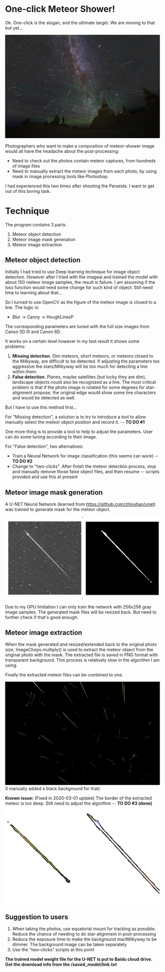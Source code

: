 # One-click Meteor Shower!
Ok. One-click is the slogan, and the ultimate target. We are moving to that but yet...

![enter image description here](images/meteor_shower_800.jpg)

Photographers who want to make a composition of meteor-shower image would all have the headache about the post-processing:
 - Need to check out the photos contain meteor captures, from hundreds of image files
 - Need to manually extract the meteor images from each photo, by using mask in image processing tools like Photoshop.

I had experienced this two times after shooting the Perseids. I want to get out of this boring task.


# Technique
The program contains 3 parts:
 1. Meteor object detection
 2. Meteor image mask generation
 3. Meteor image extraction


## Meteor object detection
Initially I had tried to use Deep learning technique for image object detection. However after I tried with the imageai and trained the model with about 150 meteor image samples, the result is failure. I am assuming if the loss function would need some change for such kind of object. Still need time to learning about that...

So I turned to use OpenCV as the figure of the meteor image is closed to a line.
The logic is:
 - Blur -> Canny -> HoughLinesP

The corresponding parameters are tuned with the full size images from Canon 5D III and Canon 6D.

It works on a certain level however in my test result it shows some problems:
 1. **Missing detection**. Dim meteors, short meteors, or meteors closed to the Milkyway, are difficult to be detected. If adjusting the parameters too aggressive the stars/Milkyway will be too much for detecting a line within them.
 2. **False detection**. Planes, maybe satellites (but lucky they are dim), landscape objects could also be recognized as a line. The most critical problem is that if the photo image is rotated for some degrees for star-alignment propose, the original edge would show some line characters and would be detected as well.

But I have to use this method first...

For "Missing detection", a solution is to try to introduce a tool to allow manually select the meteor object position and record it. -- **TO DO #1**

One more thing is to provide a tool to help to adjust the parameters. User can do some tuning according to their image.

For "False detection", two alternatives:
 - Train a Neural Network for image classification (this seems can work) -- **TO DO #2**
 - Change to "two-clicks". After finish the meteor detection process, stop and manually remove those false object files, and then resume -- scripts provided and use this at present

## Meteor image mask generation

A U-NET Neural Network (learned from https://github.com/zhixuhao/unet) was trained to generate mask for the meteor object.

![enter image description here](images/meteor-mask.jpg)

Due to my GPU limitation I can only train the network with 256x256 gray image samples. The generated mask files will be resized back. But need to further check if that's good enough.

## Meteor image extraction

When the mask generated and resized/extended back to the original photo size, ImageChops.multiply() is used to extract the meteor object from the original photo with the mask. The extracted file is saved in PNG format with transparent background. This process is relatively slow in the algorithm I am using.

Finally the extracted meteor files can be combined to one.

![enter image description here](images/final.jpg)
(I manually added a black background for that)

**Known issue:**
(Fixed in 2020-03-01 update)
The border of the extracted meteor is too deep. Still need to adjust the algorithm -- **TO DO #3 (done)**
![enter image description here](images/final-detail.jpg)

## Suggestion to users

 1. When taking the photos, use equatorial mount for tracking as possible. Reduce the chance of needing to do star-alignment in post-processing
 2. Reduce the exposure time to make the background star/Milkyway to be dimmer. The background image can be taken separately
 3. Use the "two-clicks" scripts at this point

**The trained model weight file for the U-NET is put to Baidu cloud drive. Get the download info from the /saved_model/link.txt**